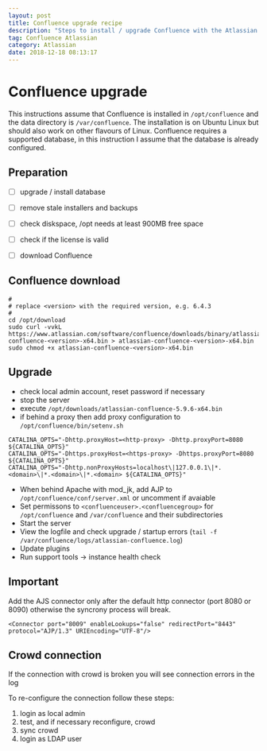 ```yaml
---
layout: post
title: Confluence upgrade recipe
description: "Steps to install / upgrade Confluence with the Atlassian bin installer on Linux."
tag: Confluence Atlassian
category: Atlassian
date: 2018-12-18 08:13:17
---
```

# Confluence upgrade

This instructions assume that Confluence is installed in `/opt/confluence` and the data directory is `/var/confluence`. The installation is on Ubuntu Linux but should also work on other flavours of Linux. Confluence requires a supported database, in this instruction I assume that the database is already configured.

## Preparation

- [ ] upgrade / install database
- [ ] remove stale installers and backups
- [ ] check diskspace, /opt needs at least 900MB free space
- [ ] check if the license is valid
- [ ] download Confluence


## Confluence download

```
#
# replace <version> with the required version, e.g. 6.4.3
#
cd /opt/download
sudo curl -vvkL https://www.atlassian.com/software/confluence/downloads/binary/atlassian-confluence-<version>-x64.bin > atlassian-confluence-<version>-x64.bin
sudo chmod +x atlassian-confluence-<version>-x64.bin
```

## Upgrade

- check local admin account, reset password if necessary
- stop the server
- execute `/opt/downloads/atlassian-confluence-5.9.6-x64.bin`
- if behind a proxy then add proxy configuration to `/opt/confluence/bin/setenv.sh`

```
CATALINA_OPTS="-Dhttp.proxyHost=<http-proxy> -Dhttp.proxyPort=8080 ${CATALINA_OPTS}"
CATALINA_OPTS="-Dhttps.proxyHost=<https-proxy> -Dhttps.proxyPort=8080 ${CATALINA_OPTS}"
CATALINA_OPTS="-Dhttp.nonProxyHosts=localhost\|127.0.0.1\|*.<domain>\|*.<domain>\|*.<domain> ${CATALINA_OPTS}"
```
- When behind Apache with mod_jk, add AJP to `/opt/confluence/conf/server.xml` or uncomment if avaiable
- Set permissons to `<confluenceuser>.<confluencegroup>` for `/opt/confluence` and `/var/confluence` and their subdirectories
- Start the server
- View the logfile and check upgrade / startup errors (`tail -f /var/confluence/logs/atlassian-confluence.log`)
- Update plugins
- Run support tools -> instance health check

## Important

Add the AJS connector only after the default http connector (port 8080 or 8090) otherwise the syncrony process will break.

```
<Connector port="8009" enableLookups="false" redirectPort="8443" protocol="AJP/1.3" URIEncoding="UTF-8"/>
```

## Crowd connection

If the connection with crowd is broken you will see connection errors in the log

To re-configure the connection follow these steps:

1) login as local admin
1) test, and if necessary reconfigure, crowd
1) sync crowd
1) login as LDAP user


